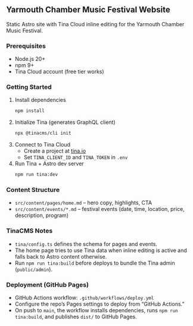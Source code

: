 ## Yarmouth Chamber Music Festival Website

Static Astro site with Tina Cloud inline editing for the Yarmouth Chamber Music Festival.

### Prerequisites
- Node.js 20+
- npm 9+
- Tina Cloud account (free tier works)

### Getting Started
1. Install dependencies
   ```bash
   npm install
   ```
2. Initialize Tina (generates GraphQL client)
   ```bash
   npx @tinacms/cli init
   ```
3. Connect to Tina Cloud  
   - Create a project at [tina.io](https://app.tina.io)  
   - Set `TINA_CLIENT_ID` and `TINA_TOKEN` in `.env`
4. Run Tina + Astro dev server
   ```bash
   npm run tina:dev
   ```

### Content Structure
- `src/content/pages/home.md` – hero copy, highlights, CTA
- `src/content/events/*.md` – festival events (date, time, location, price, description, program)

### TinaCMS Notes
- `tina/config.ts` defines the schema for pages and events.
- The home page tries to use Tina data when inline editing is active and falls back to Astro content otherwise.
- Run `npm run tina:build` before deploys to bundle the Tina admin (`public/admin`).

### Deployment (GitHub Pages)
- GitHub Actions workflow: `.github/workflows/deploy.yml`
- Configure the repo’s Pages settings to deploy from “GitHub Actions.”
- On push to `main`, the workflow installs dependencies, runs `npm run tina:build`, and publishes `dist/` to GitHub Pages.
